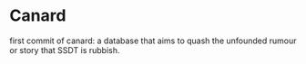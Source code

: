# Canard
first commit of canard: a database that aims to quash the unfounded rumour or story that SSDT is rubbish.
